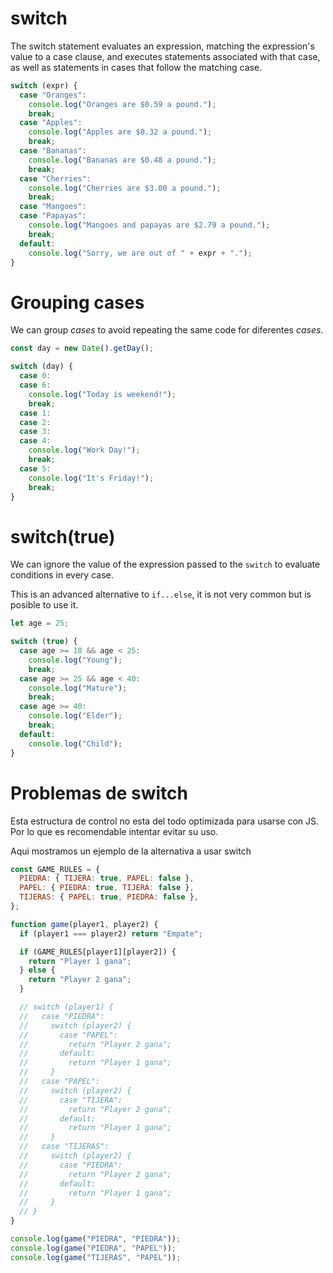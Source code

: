 # switch

The switch statement evaluates an expression, matching the expression's value to a case clause, and executes statements associated with that case, as well as statements in cases that follow the matching case.

```js
switch (expr) {
  case "Oranges":
    console.log("Oranges are $0.59 a pound.");
    break;
  case "Apples":
    console.log("Apples are $0.32 a pound.");
    break;
  case "Bananas":
    console.log("Bananas are $0.48 a pound.");
    break;
  case "Cherries":
    console.log("Cherries are $3.00 a pound.");
    break;
  case "Mangoes":
  case "Papayas":
    console.log("Mangoes and papayas are $2.79 a pound.");
    break;
  default:
    console.log("Sorry, we are out of " + expr + ".");
}
```

# Grouping cases

We can group _cases_ to avoid repeating the same code for diferentes _cases_.

```js
const day = new Date().getDay();

switch (day) {
  case 0:
  case 6:
    console.log("Today is weekend!");
    break;
  case 1:
  case 2:
  case 3:
  case 4:
    console.log("Work Day!");
    break;
  case 5:
    console.log("It's Friday!");
    break;
}
```

# switch(true)

We can ignore the value of the expression passed to the `switch` to evaluate conditions in every case.

This is an advanced alternative to `if...else`, it is not very common but is posible to use it.

```js
let age = 25;

switch (true) {
  case age >= 18 && age < 25:
    console.log("Young");
    break;
  case age >= 25 && age < 40:
    console.log("Mature");
    break;
  case age >= 40:
    console.log("Elder");
    break;
  default:
    console.log("Child");
}
```

# Problemas de switch

Esta estructura de control no esta del todo optimizada para usarse con JS. Por lo que es recomendable intentar evitar su uso.

Aqui mostramos un ejemplo de la alternativa a usar switch

```js
const GAME_RULES = {
  PIEDRA: { TIJERA: true, PAPEL: false },
  PAPEL: { PIEDRA: true, TIJERA: false },
  TIJERAS: { PAPEL: true, PIEDRA: false },
};

function game(player1, player2) {
  if (player1 === player2) return "Empate";

  if (GAME_RULES[player1][player2]) {
    return "Player 1 gana";
  } else {
    return "Player 2 gana";
  }

  // switch (player1) {
  //   case "PIEDRA":
  //     switch (player2) {
  //       case "PAPEL":
  //         return "Player 2 gana";
  //       default:
  //         return "Player 1 gana";
  //     }
  //   case "PAPEL":
  //     switch (player2) {
  //       case "TIJERA":
  //         return "Player 2 gana";
  //       default:
  //         return "Player 1 gana";
  //     }
  //   case "TIJERAS":
  //     switch (player2) {
  //       case "PIEDRA":
  //         return "Player 2 gana";
  //       default:
  //         return "Player 1 gana";
  //     }
  // }
}

console.log(game("PIEDRA", "PIEDRA"));
console.log(game("PIEDRA", "PAPEL"));
console.log(game("TIJERAS", "PAPEL"));
```
